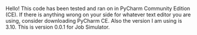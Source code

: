 Hello! This code has been tested and ran on in PyCharm Community Edition (CE).
If there is anything wrong on your side for whatever text editor you are using, consider downloading PyCharm CE.
Also the version I am using is 3.10.
This is version 0.0.1 for Job Simulator.
